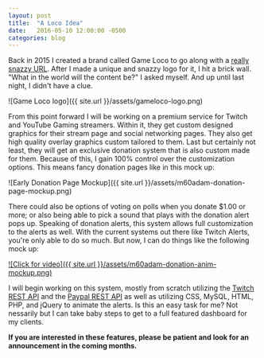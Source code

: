 ```yaml
---
layout: post
title:  "A Loco Idea"
date:   2016-05-10 12:00:00 -0500
categories: blog
---
```

Back in 2015 I created a brand called Game Loco to go along with a [really snazzy URL][gamelo.co]. After I made a unique and snazzy logo for it, I hit a brick wall. "What in the world will the content be?" I asked myself. And up until last night, I didn't have a clue.

![Game Loco logo]({{ site.url }}/assets/gameloco-logo.png)

From this point forward I will be working on a premium service for Twitch and YouTube Gaming streamers. Within it, they get custom designed graphics for their stream page and social networking pages. They also get high quality overlay graphics custom tailored to them. Last but certainly not least, they will get an exclusive donation system that is also custom made for them. Because of this, I gain 100% control over the customization options. This means fancy donation pages like in this mock up:

![Early Donation Page Mockup]({{ site.url }}/assets/m60adam-donation-page-mockup.png)

There could also be options of voting on polls when you donate $1.00 or more; or also being able to pick a sound that plays with the donation alert pops up. Speaking of donation alerts, this system allows full customization to the alerts as well. With the current systems out there like Twitch Alerts, you're only able to do so much. But now, I can do things like the following mock up:

[![Click for video]({{ site.url }}/assets/m60adam-donation-anim-mockup.png)](http://www.youtube.com/watch?v=YDhTt3W0QRk)

I will begin working on this system, mostly from scratch utilizing the [Twitch REST API][twitch-api] and the [Paypal REST API][paypal-api] as well as utilizing CSS, MySQL, HTML, PHP, and jQuery to animate the alerts. Is this an easy task for me? Not nessarily but I can take baby steps to get to a full featured dashboard for my clients.

**If you are interested in these features, please be patient and look for an announcement in the coming months.**

[gamelo.co]: http://gamelo.co
[twitch-api]: https://github.com/justintv/Twitch-API
[paypal-api]: https://developer.paypal.com/docs/api/